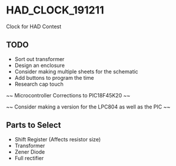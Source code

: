 # HAD_CLOCK_191211
Clock for HAD Contest

## TODO ##
* Sort out transformer
* Design an enclosure
* Consider making multiple sheets for the schematic
* Add buttons to program the time
* Research cap touch

~~ Microcontroller Corrections to PIC18F45K20 ~~

~~ Consider making a version for the LPC804 as well as the PIC ~~

## Parts to Select ##
* Shift Register (Affects resistor size)
* Transformer
* Zener Diode
* Full rectifier

